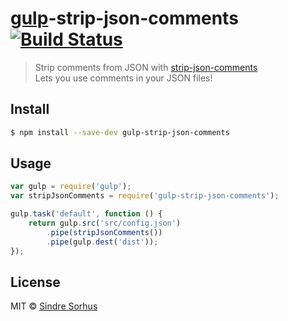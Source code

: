 # [gulp](http://gulpjs.com)-strip-json-comments [![Build Status](https://travis-ci.org/sindresorhus/gulp-strip-json-comments.svg?branch=master)](https://travis-ci.org/sindresorhus/gulp-strip-json-comments)

> Strip comments from JSON with [strip-json-comments](https://github.com/sindresorhus/strip-json-comments)  
> Lets you use comments in your JSON files!


## Install

```sh
$ npm install --save-dev gulp-strip-json-comments
```


## Usage

```js
var gulp = require('gulp');
var stripJsonComments = require('gulp-strip-json-comments');

gulp.task('default', function () {
	return gulp.src('src/config.json')
		.pipe(stripJsonComments())
		.pipe(gulp.dest('dist'));
});
```


## License

MIT © [Sindre Sorhus](http://sindresorhus.com)
